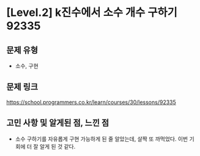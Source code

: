 # [Level.2] k진수에서 소수 개수 구하기 92335

## 문제 유형
- 소수, 구현

## 문제 링크
https://school.programmers.co.kr/learn/courses/30/lessons/92335

## 고민 사항 및 알게된 점, 느낀 점
- 소수 구하기를 자유롭게 구현 가능하게 된 줄 알았는데, 살짝 또 까먹었다. 이번 기회에 더 잘 알게 된 것 같다.
